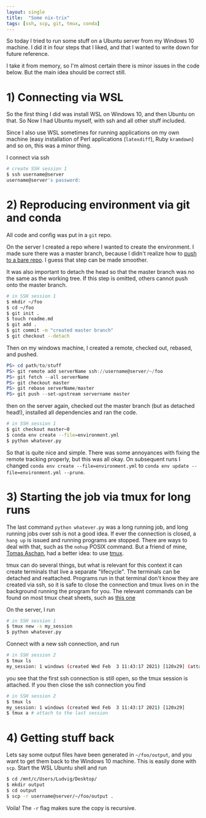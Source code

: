```yaml
---
layout: single
title:  "Some nix-trix"
tags: [ssh, scp, git, tmux, conda]
---
```


So today I tried to run some stuff on a Ubuntu server from my Windows 10 machine. I did it in four steps that I liked, and that I wanted to write down for future reference.

I take it from memory, so I'm almost certain there is minor issues in the code below. But the main idea should be correct still.


# 1) Connecting via WSL
So the first thing I did was install WSL on Windows 10, and then Ubuntu on that. So Now I had Ubuntu myself, with ssh and all other stuff included.

Since I also use WSL sometimes for running applications on my own machine (easy installation of Perl applications (`latexdiff`), Ruby `kramdown`) and so on, this was a minor thing. 

I connect via ssh

~~~bash
# create SSH session 1
$ ssh username@server
username@server's password:
~~~

# 2) Reproducing environment via git and conda
All code and config was put in a `git` repo.

On the server I created a repo where I wanted to create the environment. I made sure there was a master branch, because I didn't realize how to [push to a bare repo](https://www.jeffgeerling.com/blogs/jeff-geerling/push-your-git-repositories). I guess that step can be made smoother.

It was also important to detach the head so that the master branch was no the same as the working tree. If this step is omitted, others cannot push onto the master branch.

~~~bash
# in SSH session 1
$ mkdir ~/foo
$ cd ~/foo
$ git init .
$ touch readme.md
$ git add .
$ git commit -m "created master branch"
$ git checkout --detach
~~~

Then on my windows machine, I created a remote, checked out, rebased, and pushed. 
~~~powershell
PS> cd path/to/stuff
PS> git remote add serverName ssh://username@server/~/foo
PS> git fetch --all serverName
PS> git checkout master
PS> git rebase serverName/master
PS> git push --set-upstream servername master
~~~

then on the server again, checked out the master branch (but as detached head!), installed all dependencies and ran the code.

~~~bash
# in SSH session 1
$ git checkout master~0
$ conda env create --file=environment.yml
$ python whatever.py
~~~

So that is quite nice and simple. There was some annoyances with fixing the remote tracking properly, but this was all okay. On subsequent runs I changed `conda env create --file=environment.yml` to `conda env update --file=environment.yml --prune`.


# 3) Starting the job via tmux for long runs
The last command `python whatever.py` was a long running job, and long running jobs over ssh is not a good idea. If ever the connection is closed, a `hang up` is issued and running programs are stopped. There are ways to deal with that, such as the `nohup` POSIX command. But a friend of mine, [Tomas Aschan](https://twitter.com/tomasaschan), had a better idea: to use [tmux](https://en.wikipedia.org/wiki/Tmux).

tmux can do several things, but what is relevant for this context it can create terminals that live a separate "lifecycle". The terminals can be detached and reattached. Programs run in that terminal don't know they are created via ssh, so it is safe to close the connection and tmux lives on in the background running the program for you. The relevant commands can be found on most tmux cheat sheets, such as [this one](http://tmuxcheatsheet.com/)

On the server, I run

~~~bash
# in SSH session 1
$ tmux new -s my_session
$ python whatever.py 
~~~

Connect with a new ssh connection, and run

~~~bash
# in SSH session 2
$ tmux ls
my_session: 1 windows (created Wed Feb  3 11:43:17 2021) [120x29] (attached)
~~~
you see that the first ssh connection is still open, so the tmux session is attached. If you then close the ssh connection you find 

~~~bash
# in SSH session 2
$ tmux ls
my_session: 1 windows (created Wed Feb  3 11:43:17 2021) [120x29]
$ tmux a # attach to the last session
~~~

# 4) Getting stuff back
Lets say some output files have been generated in `~/foo/output`, and you want to get them back to the Windows 10 machine.
This is easily done with `scp`. Start the WSL Ubuntu shell and run

~~~bash
$ cd /mnt/c/Users/Ludvig/Desktop/
$ mkdir output
$ cd output
$ scp -r username@server/~/foo/output .
~~~

Voila! The `-r` flag makes sure the copy is recursive.